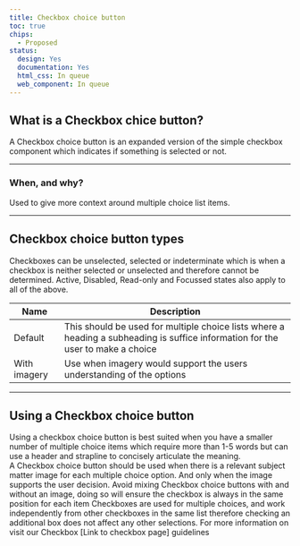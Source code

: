 ```yaml
---
title: Checkbox choice button
toc: true
chips:
  - Proposed
status:
  design: Yes
  documentation: Yes
  html_css: In queue
  web_component: In queue
---
```

## What is a Checkbox chice button?

A Checkbox choice button is an expanded version of the simple checkbox component which indicates if something is selected or not.

- - -

### When, and why?

Used to give more context around multiple choice list items.

- - -

## Checkbox choice button types

Checkboxes can be unselected, selected or indeterminate which is when a checkbox is neither selected or unselected and therefore cannot be determined. Active, Disabled, Read-only and Focussed states also apply to all of the above.

| **Name**      | **Description**                                                                                                           |
| ------------- | ------------------------------------------------------------------------------------------------------------------------- |
| Default    | This should be used for multiple choice lists where a heading a subheading is suffice information for the user to make a choice                    |
| With imagery | Use when imagery would support the users understanding of the options  |

- - -

## Using a Checkbox choice button

Using a checkbox choice button is best suited when you have a smaller number of multiple choice items which require more than 1-5 words but can use a header and strapline to concisely articulate the meaning.  
A Checkbox choice button should be used when there is a relevant subject matter image for each multiple choice option. And only when the image supports the user decision. Avoid mixing Checkbox choice buttons with and without an image, doing so will ensure the checkbox is always in the same position for each item
Checkboxes are used for multiple choices, and work independently from other checkboxes in the same list therefore checking an additional box does not affect any other selections. For more information on visit our Checkbox [Link to checkbox page] guidelines

